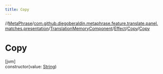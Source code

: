 ```yaml
---
title: Copy
---
```

//[MetaPhrase](../../../../../index.html)/[com.github.diegoberaldin.metaphrase.feature.translate.panel.matches.presentation](../../../index.html)/[TranslationMemoryComponent](../../index.html)/[Effect](../index.html)/[Copy](index.html)/[Copy](-copy.html)



# Copy



[jvm]\
constructor(value: [String](https://kotlinlang.org/api/latest/jvm/stdlib/kotlin/-string/index.html))




